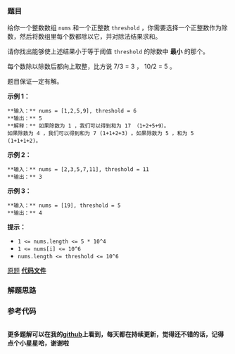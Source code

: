 ### 题目
给你一个整数数组 `nums` 和一个正整数 `threshold`  ，你需要选择一个正整数作为除数，然后将数组里每个数都除以它，并对除法结果求和。

请你找出能够使上述结果小于等于阈值 `threshold` 的除数中 **最小** 的那个。

每个数除以除数后都向上取整，比方说 7/3 = 3 ， 10/2 = 5 。

题目保证一定有解。



**示例 1：**

    
    
    **输入：** nums = [1,2,5,9], threshold = 6
    **输出：** 5
    **解释：** 如果除数为 1 ，我们可以得到和为 17 （1+2+5+9）。
    如果除数为 4 ，我们可以得到和为 7 (1+1+2+3) 。如果除数为 5 ，和为 5 (1+1+1+2)。
    

**示例 2：**

    
    
    **输入：** nums = [2,3,5,7,11], threshold = 11
    **输出：** 3
    

**示例 3：**

    
    
    **输入：** nums = [19], threshold = 5
    **输出：** 4
    



**提示：**

  * `1 <= nums.length <= 5 * 10^4`
  * `1 <= nums[i] <= 10^6`
  * `nums.length <= threshold <= 10^6`

[原题](https://leetcode-cn.com/problems/find-the-smallest-divisor-given-a-threshold/)    **[代码文件]()**


### 解题思路




### 参考代码

```go


```




**更多题解可以在我的[github](https://github.com/LZH139/leetcode_Go)上看到，每天都在持续更新，觉得还不错的话，记得点个小星星哈，谢谢啦**
